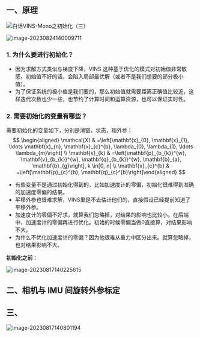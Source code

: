 ## 一、原理

![白话VINS-Mono之初始化（三）](https://pic-bed-1316053657.cos.ap-nanjing.myqcloud.com/img/v2-9195a1bfc959c5b04473be33da6cbacf_720w.png)

![image-20230824140009711](https://pic-bed-1316053657.cos.ap-nanjing.myqcloud.com/img/image-20230824140009711.png)

### 1. 为什么要进行初始化？

* 因为求解方式类似与梯度下降，VINS 这种基于优化的模式对初始值非常敏感，初始值不好的话，会陷入局部最优解（或者不是我们想要的部分极小值）。
* 为了保证系统的极小值是我们要的，那么初始值就需要距离正确值比较近，这样迭代次数也少一些，也节约了计算时间和运算资源，也可以保证实时性。

### 2. 需要初始化的变量有哪些？

需要初始化的变量如下，分别是滑窗，状态，和外参：
$$
\begin{aligned} \mathcal{X} & =\left[\mathbf{x}_{0}, \mathbf{x}_{1}, \ldots \mathbf{x}_{n}, \mathbf{x}_{c}^{b}, \lambda_{0}, \lambda_{1}, \ldots \lambda_{m}\right] \\ \mathbf{x}_{k} & =\left[\mathbf{p}_{b_{k}}^{w}, \mathbf{v}_{b_{k}}^{w}, \mathbf{q}_{b_{k}}^{w}, \mathbf{b}_{a}, \mathbf{b}_{g}\right], k \in[0, n] \\ \mathbf{x}_{c}^{b} & =\left[\mathbf{p}_{c}^{b}, \mathbf{q}_{c}^{b}\right]\end{aligned}
$$

* 有些变量不是通过初始化得到的，比如加速度计的零偏，初始化很难得到准确的加速度零偏的结果。
* 平移外参也很难求解，VINS里是不去估计他们的，直接假设已经提前知道了平移外参。
* 加速度计的零偏不好求，就算我们忽略掉，对结果的影响也比较小。在后端中，加速度计的零偏再进行优化。初始的时候零偏当做0直接算，对结果影响不大。
* 为什么不优化加速度计的零偏？因为他很难从重力中区分出来。就算忽略掉，也对结果影响不大。



**初始化之前**：

![image-20230817140225615](https://pic-bed-1316053657.cos.ap-nanjing.myqcloud.com/img/image-20230817140225615.png)



## 二、相机与 IMU 间旋转外参标定















## 三、



![image-20230817140801194](https://pic-bed-1316053657.cos.ap-nanjing.myqcloud.com/img/image-20230817140801194.png)























